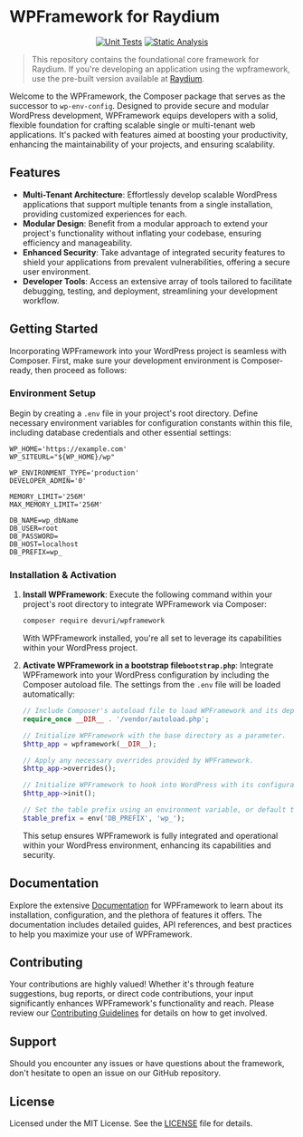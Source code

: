 # WPFramework for Raydium


<div align="center">

[![Unit Tests](https://github.com/devuri/wpframework/actions/workflows/unit-tests.yml/badge.svg)](https://github.com/devuri/wpframework/actions/workflows/unit-tests.yml) [![Static Analysis](https://github.com/devuri/wpframework/actions/workflows/static-analysis.yml/badge.svg)](https://github.com/devuri/wpframework/actions/workflows/static-analysis.yml)

</div>

> This repository contains the foundational core framework for Raydium. If you're developing an application using the wpframework, use the pre-built version available at [Raydium](https://github.com/devuri/raydium/).

Welcome to the WPFramework, the Composer package that serves as the successor to `wp-env-config`. Designed to provide secure and modular WordPress development, WPFramework equips developers with a solid, flexible foundation for crafting scalable single or multi-tenant web applications. It's packed with features aimed at boosting your productivity, enhancing the maintainability of your projects, and ensuring scalability.


## Features

- **Multi-Tenant Architecture**: Effortlessly develop scalable WordPress applications that support multiple tenants from a single installation, providing customized experiences for each.
- **Modular Design**: Benefit from a modular approach to extend your project's functionality without inflating your codebase, ensuring efficiency and manageability.
- **Enhanced Security**: Take advantage of integrated security features to shield your applications from prevalent vulnerabilities, offering a secure user environment.
- **Developer Tools**: Access an extensive array of tools tailored to facilitate debugging, testing, and deployment, streamlining your development workflow.

## Getting Started

Incorporating WPFramework into your WordPress project is seamless with Composer. First, make sure your development environment is Composer-ready, then proceed as follows:

### Environment Setup

Begin by creating a `.env` file in your project's root directory. Define necessary environment variables for configuration constants within this file, including database credentials and other essential settings:

```shell
WP_HOME='https://example.com'
WP_SITEURL="${WP_HOME}/wp"

WP_ENVIRONMENT_TYPE='production'
DEVELOPER_ADMIN='0'

MEMORY_LIMIT='256M'
MAX_MEMORY_LIMIT='256M'

DB_NAME=wp_dbName
DB_USER=root
DB_PASSWORD=
DB_HOST=localhost
DB_PREFIX=wp_
```

### Installation & Activation

1. **Install WPFramework**:
   Execute the following command within your project's root directory to integrate WPFramework via Composer:

   ```bash
   composer require devuri/wpframework
   ```

   With WPFramework installed, you're all set to leverage its capabilities within your WordPress project.

2. **Activate WPFramework in a bootstrap file`bootstrap.php`**:
   Integrate WPFramework into your WordPress configuration by including the Composer autoload file. The settings from the `.env` file will be loaded automatically:

   ```php
   // Include Composer's autoload file to load WPFramework and its dependencies.
   require_once __DIR__ . '/vendor/autoload.php';

   // Initialize WPFramework with the base directory as a parameter.
   $http_app = wpframework(__DIR__);

   // Apply any necessary overrides provided by WPFramework.
   $http_app->overrides();

   // Initialize WPFramework to hook into WordPress with its configurations and tools.
   $http_app->init();

   // Set the table prefix using an environment variable, or default to 'wp_' if not set.
   $table_prefix = env('DB_PREFIX', 'wp_');
   ```

   This setup ensures WPFramework is fully integrated and operational within your WordPress environment, enhancing its capabilities and security.


## Documentation

Explore the extensive [Documentation](#) for WPFramework to learn about its installation, configuration, and the plethora of features it offers. The documentation includes detailed guides, API references, and best practices to help you maximize your use of WPFramework.

## Contributing

Your contributions are highly valued! Whether it's through feature suggestions, bug reports, or direct code contributions, your input significantly enhances WPFramework's functionality and reach. Please review our [Contributing Guidelines](#) for details on how to get involved.

## Support

Should you encounter any issues or have questions about the framework, don't hesitate to open an issue on our GitHub repository.

## License

Licensed under the MIT License. See the [LICENSE](LICENSE) file for details.

